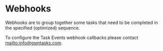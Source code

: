 # Webhooks

Webhooks are to group together some tasks that need to be completed in the specified (optimized) sequence.


<aside class="notice">
  To configure the Task Events webhook callbacks please contact <a href="mailto:info@gsmtasks.com">mailto:info@gsmtasks.com</a>.
</aside>
